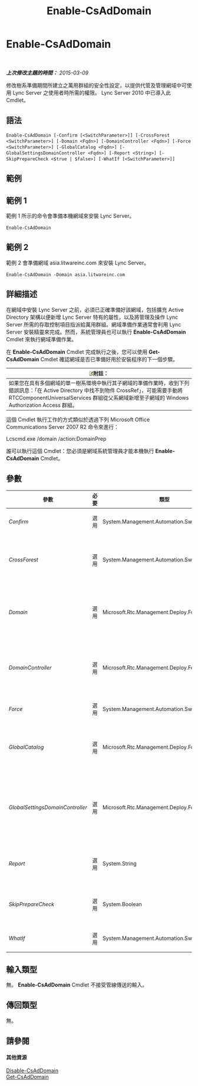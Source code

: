 ﻿---
title: Enable-CsAdDomain
TOCTitle: Enable-CsAdDomain
ms:assetid: a39768de-51ae-45e8-b6b7-441b5da0b3b2
ms:mtpsurl: https://technet.microsoft.com/zh-tw/library/Gg412764(v=OCS.15)
ms:contentKeyID: 49291884
ms.date: 08/10/2015
mtps_version: v=OCS.15
ms.translationtype: HT
---

# Enable-CsAdDomain

 

_**上次修改主題的時間：** 2015-03-09_

修改樹系準備期間所建立之萬用群組的安全性設定，以提供代管及管理網域中可使用 Lync Server 之使用者時所需的權限。 Lync Server 2010 中已導入此 Cmdlet。

## 語法

    Enable-CsAdDomain [-Confirm [<SwitchParameter>]] [-CrossForest <SwitchParameter>] [-Domain <Fqdn>] [-DomainController <Fqdn>] [-Force <SwitchParameter>] [-GlobalCatalog <Fqdn>] [-GlobalSettingsDomainController <Fqdn>] [-Report <String>] [-SkipPrepareCheck <$true | $false>] [-WhatIf [<SwitchParameter>]]

## 範例

## 範例 1

範例 1 所示的命令會準備本機網域來安裝 Lync Server。

    Enable-CsAdDomain

## 範例 2

範例 2 會準備網域 asia.litwareinc.com 來安裝 Lync Server。

    Enable-CsAdDomain -Domain asia.litwareinc.com

## 詳細描述

在網域中安裝 Lync Server 之前，必須已正確準備好該網域，包括擴充 Active Directory 架構以便新增 Lync Server 特有的屬性，以及將管理及操作 Lync Server 所需的存取控制項目指派給萬用群組。網域準備作業通常會利用 Lync Server 安裝精靈來完成。然而，系統管理員也可以執行 **Enable-CsAdDomain** Cmdlet 來執行網域準備作業。

在 **Enable-CsAdDomain** Cmdlet 完成執行之後，您可以使用 **Get-CsAdDomain** Cmdlet 確認網域是否已準備好用於安裝程序的下一個步驟。

<table>
<thead>
<tr class="header">
<th><img src="images/Gg398811.note(OCS.15).gif" title="note" alt="note" />附註：</th>
</tr>
</thead>
<tbody>
<tr class="odd">
<td>如果您在具有多個網域的單一樹系環境中執行其子網域的準備作業時，收到下列錯誤訊息：「在 Active Directory 中找不到物件 CrossRef」，可能需要手動將 RTCComponentUniversalServices 群組從父系網域新增至子網域的 Windows Authorization Access 群組。</td>
</tr>
</tbody>
</table>


這個 Cmdlet 執行工作的方式類似於透過下列 Microsoft Office Communications Server 2007 R2 命令來進行：

Lcscmd.exe /domain /action:DomainPrep

誰可以執行這個 Cmdlet：您必須是網域系統管理員才能本機執行 **Enable-CsAdDomain** Cmdlet。

## 參數


<table>
<colgroup>
<col style="width: 25%" />
<col style="width: 25%" />
<col style="width: 25%" />
<col style="width: 25%" />
</colgroup>
<thead>
<tr class="header">
<th>參數</th>
<th>必要</th>
<th>類型</th>
<th>說明</th>
</tr>
</thead>
<tbody>
<tr class="odd">
<td><p><em>Confirm</em></p></td>
<td><p>選用</p></td>
<td><p>System.Management.Automation.SwitchParameter</p></td>
<td><p>在執行命令前先提示確認。</p></td>
</tr>
<tr class="even">
<td><p><em>CrossForest</em></p></td>
<td><p>選用</p></td>
<td><p>System.Management.Automation.SwitchParameter</p></td>
<td><p>如有指定，表示會在不同樹系的網域中進行網域準備作業。如果要啟用的網域與執行此命令的電腦位於同一個樹系，則不需要此參數。</p></td>
</tr>
<tr class="odd">
<td><p><em>Domain</em></p></td>
<td><p>選用</p></td>
<td><p>Microsoft.Rtc.Management.Deploy.Fqdn</p></td>
<td><p>要進行網域準備作業之網域的完整網域名稱 (FQDN) (例如 -Domain asia.litwareinc.com)。如果未加上此參數，則將在本機網域上進行網域準備作業。</p></td>
</tr>
<tr class="even">
<td><p><em>DomainController</em></p></td>
<td><p>選用</p></td>
<td><p>Microsoft.Rtc.Management.Deploy.Fqdn</p></td>
<td><p>讓系統管理員指定執行 <strong>Enable-CsAdDomain</strong> Cmdlet 時所使用之網域控制站的 FQDN。若未指定，該 Cmdlet 會使用第一個可用的網域控制站。</p></td>
</tr>
<tr class="odd">
<td><p><em>Force</em></p></td>
<td><p>選用</p></td>
<td><p>System.Management.Automation.SwitchParameter</p></td>
<td><p>隱藏執行命令時可能發生的非嚴重錯誤訊息。</p></td>
</tr>
<tr class="even">
<td><p><em>GlobalCatalog</em></p></td>
<td><p>選用</p></td>
<td><p>Microsoft.Rtc.Management.Deploy.Fqdn</p></td>
<td><p>網域中通用類別目錄伺服器的 FQDN。如果是在電腦上以您網域中的帳戶執行 <strong>Enable-CsAdDomain</strong> Cmdlet，則不需要此參數。</p></td>
</tr>
<tr class="odd">
<td><p><em>GlobalSettingsDomainController</em></p></td>
<td><p>選用</p></td>
<td><p>Microsoft.Rtc.Management.Deploy.Fqdn</p></td>
<td><p>儲存全域設定之網域控制站的 FQDN。如果全域設定是儲存在 Active Directory 網域服務 的系統容器內，則此參數必須導向根網域控制器。如果全域設定儲存在設定容器中，則可以使用任何網域控制站，而且可以省略此參數。</p></td>
</tr>
<tr class="even">
<td><p><em>Report</em></p></td>
<td><p>選用</p></td>
<td><p>System.String</p></td>
<td><p>可讓您指定在 Cmdlet 執行時所建立記錄檔的檔案路徑。例如：-Report &quot;C:\Logs\DomainPrep.html&quot;</p></td>
</tr>
<tr class="odd">
<td><p><em>SkipPrepareCheck</em></p></td>
<td><p>選用</p></td>
<td><p>System.Boolean</p></td>
<td><p>如果設為 True ($True)，則 <strong>Enable-CsAdDomain</strong> Cmdlet 會略過其初始準備檢查作業。</p></td>
</tr>
<tr class="even">
<td><p><em>WhatIf</em></p></td>
<td><p>選用</p></td>
<td><p>System.Management.Automation.SwitchParameter</p></td>
<td><p>說明執行命令時若不實際執行命令的後果。</p></td>
</tr>
</tbody>
</table>


## 輸入類型

無。 **Enable-CsAdDomain** Cmdlet 不接受管線傳送的輸入。

## 傳回類型

無。

## 請參閱

#### 其他資源

[Disable-CsAdDomain](disable-csaddomain.md)  
[Get-CsAdDomain](get-csaddomain.md)

